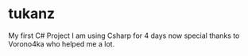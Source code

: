 # tukanz
My first C# Project I am using Csharp for 4 days now special thanks to Vorono4ka who helped me a lot.
